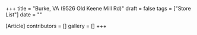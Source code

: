 +++
title = "Burke, VA (9526 Old Keene Mill Rd)"
draft = false
tags = ["Store List"]
date = ""

[Article]
contributors = []
gallery = []
+++
